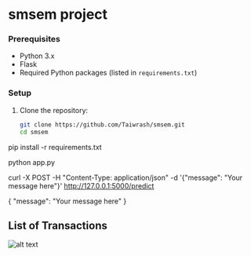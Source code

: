 # smsem project


### Prerequisites

- Python 3.x
- Flask
- Required Python packages (listed in `requirements.txt`)

### Setup

1. Clone the repository:
   ```sh
   git clone https://github.com/Taiwrash/smsem.git
   cd smsem


pip install -r requirements.txt

python app.py

curl -X POST -H "Content-Type: application/json" -d '{"message": "Your message here"}' http://127.0.0.1:5000/predict

{
  "message": "Your message here"
}

## List of Transactions
![alt text](image.png)
